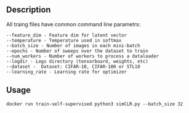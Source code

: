 ## Description

All traing files have common command line parametrs:

    --feature_dim - Feature dim for latent vector
    --temperature - Temperature used in softmax
    --batch_size - Number of images in each mini-batch
    --epochs - Number of sweeps over the dataset to train
    --num_workers - Number of workers to process a dataloader
    --logdir - Logs directory (tensorboard, weights, etc)
    --dataset -  Dataset: CIFAR-10, CIFAR-100 or STL10
    --learning_rate - Learning rate for optimizer

## Usage

```
docker run train-self-supervised python3 simCLR.py --batch_size 32
```